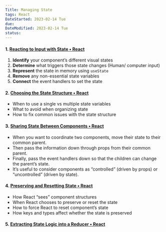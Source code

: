 ```yaml
---
Title: Managing State
tags: React
DateStarted: 2023-02-14 Tue
due:
DateModified: 2023-02-14 Tue
status:
---
```


#### 1. [Reacting to Input with State • React](https://beta.reactjs.org/learn/reacting-to-input-with-state)

1.  **Identify** your component’s different visual states
2.  **Determine** what triggers those state changes (Human/ computer input)
3.  **Represent** the state in memory using `useState`
4.  **Remove** any non-essential state variables
5.  **Connect** the event handlers to set the state

#### 2. [Choosing the State Structure • React](https://beta.reactjs.org/learn/choosing-the-state-structure)

- When to use a single vs multiple state variables
- What to avoid when organizing state
- How to fix common issues with the state structure

#### 3. [Sharing State Between Components • React](https://beta.reactjs.org/learn/sharing-state-between-components#recap)

- When you want to coordinate two components, move their state to their common parent.
- Then pass the information down through props from their common parent.
- Finally, pass the event handlers down so that the children can change the parent’s state.
- It’s useful to consider components as “controlled” (driven by props) or “uncontrolled” (driven by state).

#### 4. [Preserving and Resetting State • React](https://beta.reactjs.org/learn/preserving-and-resetting-state)

- How React “sees” component structures
- When React chooses to preserve or reset the state
- How to force React to reset component’s state
- How keys and types affect whether the state is preserved

#### 5. [Extracting State Logic into a Reducer • React](https://beta.reactjs.org/learn/extracting-state-logic-into-a-reducer)
